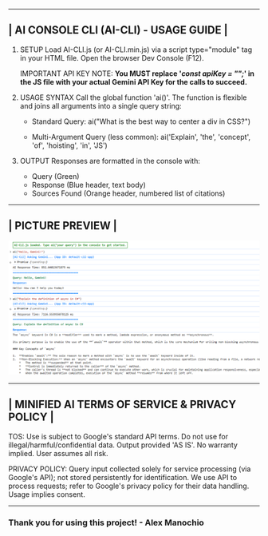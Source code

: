 ---------------------------------------------------------
| AI CONSOLE CLI (AI-CLI) - USAGE GUIDE                 |
---------------------------------------------------------

1.  SETUP
    Load AI-CLI.js (or AI-CLI.min.js) via a script type="module" tag
    in your HTML file. Open the browser Dev Console (F12).

    IMPORTANT API KEY NOTE: **You MUST replace '*const apiKey = "";*' in the JS file with your 
    actual Gemini API Key for the calls to succeed.**

2.  USAGE SYNTAX
    Call the global function 'ai()'. The function is flexible and joins
    all arguments into a single query string:

    - Standard Query:
      ai("What is the best way to center a div in CSS?")

    - Multi-Argument Query (less common):
      ai('Explain', 'the', 'concept', 'of', 'hoisting', 'in', 'JS')

3.  OUTPUT
    Responses are formatted in the console with:
    - Query (Green)
    - Response (Blue header, text body)
    - Sources Found (Orange header, numbered list of citations)
---------------------------------------------------------
| PICTURE PREVIEW                                       |
---------------------------------------------------------
<img src="https://raw.githubusercontent.com/ajm19826/js-commands/refs/heads/main/src/ai-cli/img/preview.png">

---------------------------------------------------------
| MINIFIED AI TERMS OF SERVICE & PRIVACY POLICY         |
---------------------------------------------------------

TOS: Use is subject to Google's standard API terms. Do not use for illegal/harmful/confidential data. Output provided 'AS IS'. No warranty implied. User assumes all risk. 

PRIVACY POLICY: Query input collected solely for service processing (via Google's API); not stored persistently for identification. We use API to process requests; refer to Google's privacy policy for their data handling. Usage implies consent.

---

### Thank you for using this project! - Alex Manochio

